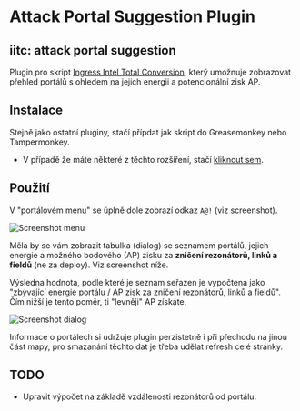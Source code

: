 Attack Portal Suggestion Plugin
===============================

iitc: attack portal suggestion
------------------------------
Plugin pro skript [Ingress Intel Total Conversion](https://github.com/breunigs/ingress-intel-total-conversion), který umožnuje zobrazovat přehled portálů s ohledem na jejich energii a potencionální zisk AP.

Instalace
---------
Stejně jako ostatní pluginy, stačí přípdat jak skript do Greasemonkey nebo Tampermonkey.
* V případě že máte některé z těchto rozšíření, stačí [kliknout sem](https://raw.github.com/jenscz/attack-portal-suggestion/master/attack-portal-suggestion.user.js).

Použití
-------
V "portálovém menu" se úplně dole zobrazí odkaz `A@!` (viz screenshot).

![Screenshot menu](https://raw.github.com/jenscz/attack-portal-suggestion/master/screenshot_menu.png)

Měla by se vám zobrazit tabulka (dialog) se seznamem portálů, jejich energie a možného bodového (AP) zisku za **zničení rezonátorů, linků a fieldů** (ne za deploy). Viz screenshot níže.

Výsledna hodnota, podle které je seznam seřazen je vypočtena jako "zbývající energie portálu / AP zisk za zničení rezonátorů, linků a fieldů". Čím nižší je tento poměr, ti "levněji" AP získáte.

![Screenshot dialog](https://raw.github.com/jenscz/attack-portal-suggestion/master/screenshot_dialog.png)

Informace o portálech si udržuje plugin perzistetně i při přechodu na jinou část mapy, pro smazanání těchto dat je třeba udělat refresh celé stránky.

TODO
----
* Upravit výpočet na základě vzdálenosti rezonátorů od portálu.
